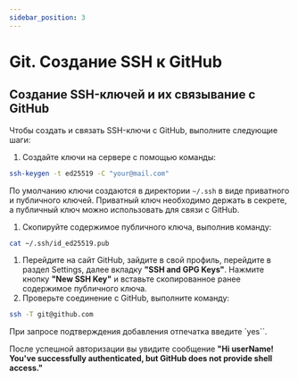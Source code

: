 ```yaml
---
sidebar_position: 3
---
```


# Git. Создание SSH к GitHub

## Создание SSH-ключей и их связывание с GitHub

Чтобы создать и связать SSH-ключи с GitHub, выполните следующие шаги:

1. Создайте ключи на сервере с помощью команды:

```bash
ssh-keygen -t ed25519 -C "your@mail.com"
```

По умолчанию ключи создаются в директории `~/.ssh` в виде приватного и публичного ключей. Приватный ключ необходимо держать в секрете, а публичный ключ можно использовать для связи с GitHub.

1. Скопируйте содержимое публичного ключа, выполнив команду:

```bash
cat ~/.ssh/id_ed25519.pub
```

1. Перейдите на сайт GitHub, зайдите в свой профиль, перейдите в раздел Settings, далее вкладку **"SSH and GPG Keys"**. Нажмите кнопку **"New SSH Key"** и вставьте скопированное ранее содержимое публичного ключа.
2. Проверьте соединение с GitHub, выполните команду:

```bash
ssh -T git@github.com
```

При запросе подтверждения добавления отпечатка введите `yes``.

После успешной авторизации вы увидите сообщение **"Hi userName! You've successfully authenticated, but GitHub does not provide shell access."**